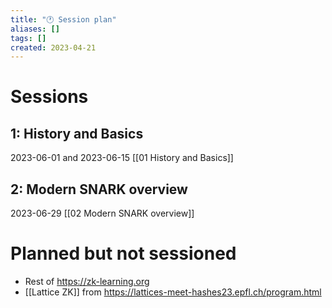 ```yaml
---
title: "🕐 Session plan"
aliases: []
tags: []
created: 2023-04-21
---
```


# Sessions
## 1: History and Basics
2023-06-01 and 2023-06-15
[[01 History and Basics]]

## 2: Modern SNARK overview
2023-06-29
[[02 Modern SNARK overview]]


# Planned but not sessioned
- Rest of https://zk-learning.org
- [[Lattice ZK]] from https://lattices-meet-hashes23.epfl.ch/program.html